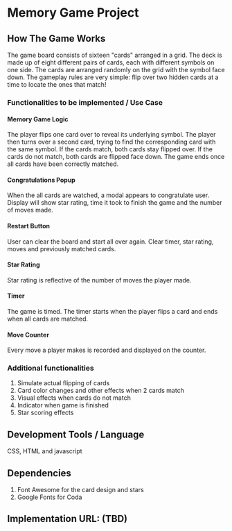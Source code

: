 # Memory Game Project

## How The Game Works
The game board consists of sixteen "cards" arranged in a grid. The deck is made up of eight different pairs of cards, each with different symbols on one side. The cards are arranged randomly on the grid with the symbol face down. The gameplay rules are very simple: flip over two hidden cards at a time to locate the ones that match!

### Functionalities to be implemented / Use Case

#### Memory Game Logic
The player flips one card over to reveal its underlying symbol.
The player then turns over a second card, trying to find the corresponding card with the same symbol.
If the cards match, both cards stay flipped over.
If the cards do not match, both cards are flipped face down.
The game ends once all cards have been correctly matched.

#### Congratulations Popup
When the all cards are watched, a modal appears to congratulate user. Display will show star rating, time it took to finish the game and the number of moves made.

#### Restart Button
User can clear the board and start all over again. Clear timer, star rating, moves and previously matched cards.

#### Star Rating
Star rating is reflective of the number of moves the player made.

#### Timer
The game is timed. The timer starts when the player flips a card and ends when all cards are matched.

#### Move Counter
Every move a player makes is recorded and displayed on the counter.

### Additional functionalities
1. Simulate actual flipping of cards
2. Card color changes and other effects when 2 cards match
3. Visual effects when cards do not match
4. Indicator when game is finished
5. Star scoring effects

## Development Tools / Language
CSS, HTML and javascript

## Dependencies
1. Font Awesome for the card design and stars
2. Google Fonts for Coda

## Implementation URL: (TBD)
